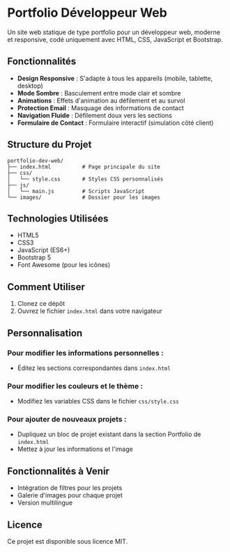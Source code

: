 # Portfolio Développeur Web

Un site web statique de type portfolio pour un développeur web, moderne et responsive, codé uniquement avec HTML, CSS, JavaScript et Bootstrap.

## Fonctionnalités

- **Design Responsive** : S'adapte à tous les appareils (mobile, tablette, desktop)
- **Mode Sombre** : Basculement entre mode clair et sombre
- **Animations** : Effets d'animation au défilement et au survol
- **Protection Email** : Masquage des informations de contact
- **Navigation Fluide** : Défilement doux vers les sections
- **Formulaire de Contact** : Formulaire interactif (simulation côté client)

## Structure du Projet

```
portfolio-dev-web/
├── index.html          # Page principale du site
├── css/
│   └── style.css       # Styles CSS personnalisés
├── js/
│   └── main.js         # Scripts JavaScript
└── images/             # Dossier pour les images
```

## Technologies Utilisées

- HTML5
- CSS3
- JavaScript (ES6+)
- Bootstrap 5
- Font Awesome (pour les icônes)

## Comment Utiliser

1. Clonez ce dépôt
2. Ouvrez le fichier `index.html` dans votre navigateur

## Personnalisation

### Pour modifier les informations personnelles :
- Éditez les sections correspondantes dans `index.html`

### Pour modifier les couleurs et le thème :
- Modifiez les variables CSS dans le fichier `css/style.css`

### Pour ajouter de nouveaux projets :
- Dupliquez un bloc de projet existant dans la section Portfolio de `index.html`
- Mettez à jour les informations et l'image

## Fonctionnalités à Venir

- Intégration de filtres pour les projets
- Galerie d'images pour chaque projet
- Version multilingue

## Licence

Ce projet est disponible sous licence MIT.
